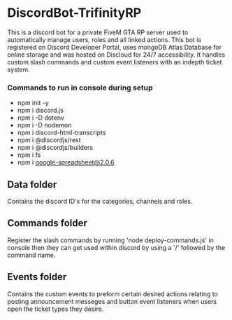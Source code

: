 # DiscordBot-TrifinityRP

This is a discord bot for a private FiveM GTA RP server used to automatically manage users, roles and all linked actions.
This bot is registered on Discord Developer Portal, uses mongoDB Atlas Database for online storage and was hosted on Discloud for 24/7 accessibility.
It handles custom slash commands and custom event listeners with an indepth ticket system.

### Commands to run in console during setup
- npm init -y
- npm i discord.js
- npm i -D dotenv
- npm i -D nodemon
- npm i discord-html-transcripts
- npm i @discordjs/rest
- npm i @discordjs/builders
- npm i fs
- npm i google-spreadsheet@2.0.6
  
## Data folder
Contains the discord ID's for the categories, channels and roles.


## Commands folder
Register the slash commands by running 'node deploy-commands.js' in console then they can get used within discord by using a '/' followed by the command name. 


## Events folder
Contains the custom events to preform certain desired actions relating to posting announcement messeges and button event listeners when users open the ticket types they desire.

